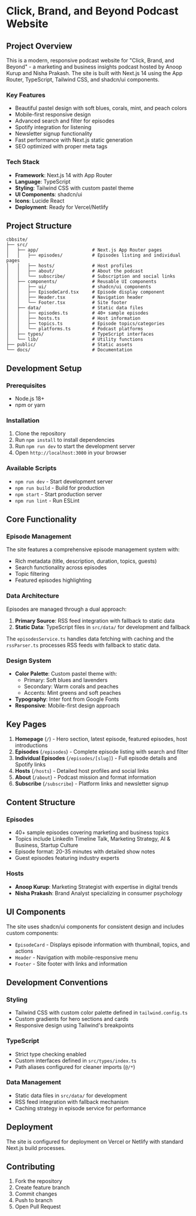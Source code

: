 # Click, Brand, and Beyond Podcast Website

## Project Overview

This is a modern, responsive podcast website for "Click, Brand, and Beyond" - a marketing and business insights podcast hosted by Anoop Kurup and Nisha Prakash. The site is built with Next.js 14 using the App Router, TypeScript, Tailwind CSS, and shadcn/ui components.

### Key Features
- Beautiful pastel design with soft blues, corals, mint, and peach colors
- Mobile-first responsive design
- Advanced search and filter for episodes
- Spotify integration for listening
- Newsletter signup functionality
- Fast performance with Next.js static generation
- SEO optimized with proper meta tags

### Tech Stack
- **Framework**: Next.js 14 with App Router
- **Language**: TypeScript
- **Styling**: Tailwind CSS with custom pastel theme
- **UI Components**: shadcn/ui
- **Icons**: Lucide React
- **Deployment**: Ready for Vercel/Netlify

## Project Structure

```
cbbsite/
├── src/
│   ├── app/                    # Next.js App Router pages
│   │   ├── episodes/           # Episodes listing and individual pages
│   │   ├── hosts/              # Host profiles
│   │   ├── about/              # About the podcast
│   │   └── subscribe/          # Subscription and social links
│   ├── components/             # Reusable UI components
│   │   ├── ui/                 # shadcn/ui components
│   │   ├── EpisodeCard.tsx     # Episode display component
│   │   ├── Header.tsx          # Navigation header
│   │   └── Footer.tsx          # Site footer
│   ├── data/                   # Static data files
│   │   ├── episodes.ts         # 40+ sample episodes
│   │   ├── hosts.ts            # Host information
│   │   ├── topics.ts           # Episode topics/categories
│   │   └── platforms.ts        # Podcast platforms
│   ├── types/                  # TypeScript interfaces
│   └── lib/                    # Utility functions
├── public/                     # Static assets
└── docs/                       # Documentation
```

## Development Setup

### Prerequisites
- Node.js 18+
- npm or yarn

### Installation
1. Clone the repository
2. Run `npm install` to install dependencies
3. Run `npm run dev` to start the development server
4. Open `http://localhost:3000` in your browser

### Available Scripts
- `npm run dev` - Start development server
- `npm run build` - Build for production
- `npm start` - Start production server
- `npm run lint` - Run ESLint

## Core Functionality

### Episode Management
The site features a comprehensive episode management system with:
- Rich metadata (title, description, duration, topics, guests)
- Search functionality across episodes
- Topic filtering
- Featured episodes highlighting

### Data Architecture
Episodes are managed through a dual approach:
1. **Primary Source**: RSS feed integration with fallback to static data
2. **Static Data**: TypeScript files in `src/data/` for development and fallback

The `episodesService.ts` handles data fetching with caching and the `rssParser.ts` processes RSS feeds with fallback to static data.

### Design System
- **Color Palette**: Custom pastel theme with:
  - Primary: Soft blues and lavenders
  - Secondary: Warm corals and peaches
  - Accents: Mint greens and soft peaches
- **Typography**: Inter font from Google Fonts
- **Responsive**: Mobile-first design approach

## Key Pages

1. **Homepage** (`/`) - Hero section, latest episode, featured episodes, host introductions
2. **Episodes** (`/episodes`) - Complete episode listing with search and filter
3. **Individual Episodes** (`/episodes/[slug]`) - Full episode details and Spotify links
4. **Hosts** (`/hosts`) - Detailed host profiles and social links
5. **About** (`/about`) - Podcast mission and format information
6. **Subscribe** (`/subscribe`) - Platform links and newsletter signup

## Content Structure

### Episodes
- 40+ sample episodes covering marketing and business topics
- Topics include LinkedIn Timeline Talk, Marketing Strategy, AI & Business, Startup Culture
- Episode format: 20-35 minutes with detailed show notes
- Guest episodes featuring industry experts

### Hosts
- **Anoop Kurup**: Marketing Strategist with expertise in digital trends
- **Nisha Prakash**: Brand Analyst specializing in consumer psychology

## UI Components

The site uses shadcn/ui components for consistent design and includes custom components:
- `EpisodeCard` - Displays episode information with thumbnail, topics, and actions
- `Header` - Navigation with mobile-responsive menu
- `Footer` - Site footer with links and information

## Development Conventions

### Styling
- Tailwind CSS with custom color palette defined in `tailwind.config.ts`
- Custom gradients for hero sections and cards
- Responsive design using Tailwind's breakpoints

### TypeScript
- Strict type checking enabled
- Custom interfaces defined in `src/types/index.ts`
- Path aliases configured for cleaner imports (`@/*`)

### Data Management
- Static data files in `src/data/` for development
- RSS feed integration with fallback mechanism
- Caching strategy in episode service for performance

## Deployment
The site is configured for deployment on Vercel or Netlify with standard Next.js build processes.

## Contributing
1. Fork the repository
2. Create feature branch
3. Commit changes
4. Push to branch
5. Open Pull Request